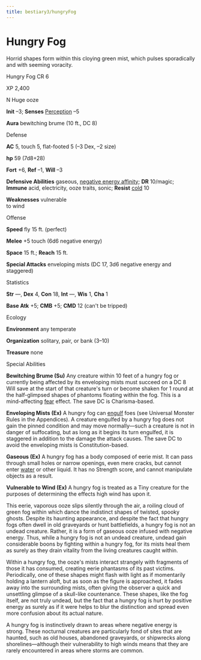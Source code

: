 ```yaml
---
title: bestiary3/hungryFog
---
```

# Hungry Fog

Horrid shapes form within this cloying green mist, which pulses sporadically and with seeming voracity.

Hungry Fog CR 6

XP 2,400

N Huge ooze

**Init** –3; **Senses** [Perception](skill_dir/perception#_perception) –5

**Aura** bewitching brume (10 ft., DC 8)

Defense

**AC** 5, touch 5, flat-footed 5 (–3 Dex, –2 size)

**hp** 59 (7d8+28)

**Fort** +6, **Ref** –1, **Will** –3

**Defensive Abilities** gaseous, [negative energy affinity](monsters/universalMonsterRules#_negative-energy-affinity); **DR** 10/magic; **Immune** acid, electricity, ooze traits, sonic; **Resist** [cold](monster_dir/creatureTypes#_cold-subtype) 10

**Weaknesses** vulnerable   
to wind

Offense

**Speed** fly 15 ft. (perfect)

**Melee** +5 touch (6d6 negative energy)

**Space** 15 ft.; **Reach** 15 ft.

**Special Attacks** enveloping mists (DC 17, 3d6 negative energy and staggered)

Statistics

**Str** ­—, **Dex** 4, **Con** 18, **Int** —, **Wis** 1, **Cha** 1

**Base Atk** +5; **CMB** +5; **CMD** 12 (can't be tripped)

Ecology

**Environment** any temperate

**Organization** solitary, pair, or bank (3–10)

**Treasure** none

Special Abilities

**Bewitching Brume (Su)** Any creature within 10 feet of a hungry fog or currently being affected by its enveloping mists must succeed on a DC 8 Will save at the start of that creature's turn or become shaken for 1 round at the half-glimpsed shapes of phantoms floating within the fog. This is a mind-affecting [fear](monsters/universalMonsterRules#_fear-(su-or-sp)) effect. The save DC is Charisma-based.

**Enveloping Mists (Ex)** A hungry fog can [engulf](monster_dir/universalMonsterRules#_engulf) foes (see Universal Monster Rules in the Appendices). A creature engulfed by a hungry fog does not gain the pinned condition and may move normally—such a creature is not in danger of suffocating, but as long as it begins its turn engulfed, it is staggered in addition to the damage the attack causes. The save DC to avoid the enveloping mists is Constitution-based.

**Gaseous (Ex)** A hungry fog has a body composed of eerie mist. It can pass through small holes or narrow openings, even mere cracks, but cannot enter [water](monsters/creatureTypes#_water-subtype) or other liquid. It has no Strength score, and cannot manipulate objects as a result.

**Vulnerable to Wind (Ex)** A hungry fog is treated as a Tiny creature for the purposes of determining the effects high wind has upon it.

This eerie, vaporous ooze slips silently through the air, a roiling cloud of green fog within which dance the indistinct shapes of twisted, spooky ghosts. Despite its haunting appearance, and despite the fact that hungry fogs often dwell in old graveyards or hunt battlefields, a hungry fog is not an undead creature. Rather, it is a form of gaseous ooze infused with negative energy. Thus, while a hungry fog is not an undead creature, undead gain considerable boons by fighting within a hungry fog, for its mists heal them as surely as they drain vitality from the living creatures caught within.

Within a hungry fog, the ooze's mists interact strangely with fragments of those it has consumed, creating eerie phantasms of its past victims. Periodically, one of these shapes might flash with light as if momentarily holding a lantern aloft, but as soon as the figure is approached, it fades away into the surrounding mists, often giving the observer a quick and unsettling glimpse of a skull-like countenance. These shapes, like the fog itself, are not truly undead, but the fact that a hungry fog is hurt by positive energy as surely as if it were helps to blur the distinction and spread even more confusion about its actual nature.

A hungry fog is instinctively drawn to areas where negative energy is strong. These nocturnal creatures are particularly fond of sites that are haunted, such as old houses, abandoned graveyards, or shipwrecks along shorelines—although their vulnerability to high winds means that they are rarely encountered in areas where storms are common.

